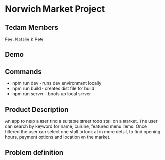 <h1>Norwich Market Project</h1>
<h2>Tedam Members</h2>
<a href = "https://github.com/mrskisawesome">Fee</a>, <a href = "https://github.com/nataliehhh">Natalie </a>& <a href = "https://github.com/The-Awkward-Customer"> Pete</a>

<h2>Demo</h2>

<h2>Commands</h2>
<ul>
<li>npm run dev - runs dev environment locally</li>
<li>npm run build - creates dist file for build </li>
<li>npm run server - boots up local server</li>
</ul>
<h2>Product Description</h2>
<p>An app to help a user find a suitable street food stall on a market. The user can search by keyword for name, cuisine, featured menu items. Once filtered the user can select one stall to look at in more detail, to find opening hours, payment options and location on the market.</p>
<h2>Problem definition</h2>
